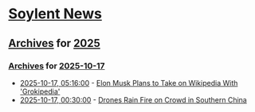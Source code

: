 # [Soylent News](../../../README.md)

## [Archives](../../index.md) for [2025](../index.md)

### [Archives](../../index.md) for [2025-10-17](index.md)

* [2025-10-17, 05:16:00](https://soylentnews.org/article.pl?sid=25/10/16/0117201&from=rss) - [Elon Musk Plans to Take on Wikipedia With 'Grokipedia'](https://soylentnews.org/article.pl?sid=25/10/16/0117201&from=rss)
* [2025-10-17, 00:30:00](https://soylentnews.org/article.pl?sid=25/10/16/0112201&from=rss) - [Drones Rain Fire on Crowd in Southern China](https://soylentnews.org/article.pl?sid=25/10/16/0112201&from=rss)
